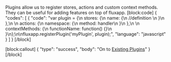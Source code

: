 Plugins allow us to register stores, actions and custom context methods.  They can be useful for adding features on top of fluxapp.
[block:code]
{
  "codes": [
    {
      "code": "var plugin = {\n  stores: {\n    name: {\n     //definition \n    }\n  },\n  \n  actions: {\n   namespace: {\n     method: handler\n   }\n  },\n  \n  contextMethods: {\n    functionName: function() {}\n  }\n};\n\nfluxapp.registerPlugin('myPlugin', plugin);",
      "language": "javascript"
    }
  ]
}
[/block]

[block:callout]
{
  "type": "success",
  "body": "On to [Existing Plugins](/v0.1.0/docs/overview-6)"
}
[/block]